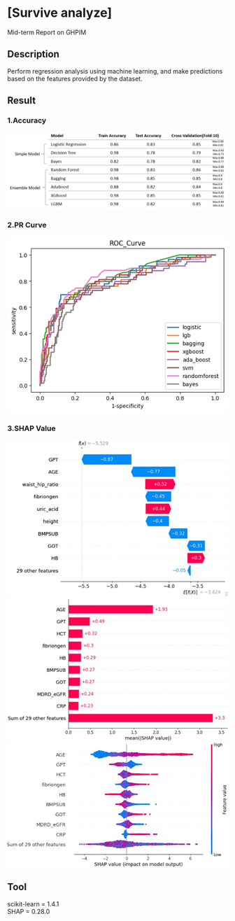 # [Survive analyze]
Mid-term Report on GHPIM

## Description
Perform regression analysis using machine learning, and make predictions based on the features provided by the dataset.

## Result
### 1.Accuracy
![image](https://github.com/rainday1029/GHPIM_med/blob/master/result/output2.png )

### 2.PR Curve
![image](https://github.com/rainday1029/GHPIM_med/blob/master/result/output.png)
### 3.SHAP Value
![image](https://github.com/rainday1029/GHPIM_med/blob/master/result/output3.png)![image](https://github.com/rainday1029/GHPIM_med/blob/master/result/output4.png)
![image](https://github.com/rainday1029/GHPIM_med/blob/master/result/output5.png)

## Tool
scikit-learn = 1.4.1\
SHAP = 0.28.0
